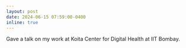 ```yaml
---
layout: post
date: 2024-06-15 07:59:00-0400
inline: true
---
```


Gave a talk on my work at Koita Center for Digital Health at IIT Bombay.

